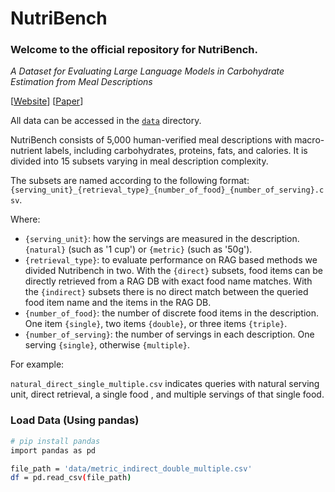 
# NutriBench

### Welcome to the official repository for NutriBench.
_A Dataset for Evaluating Large Language Models in Carbohydrate Estimation from Meal Descriptions_

[[Website](https://mehak126.github.io/nutribench.html)] [[Paper](https://arxiv.org/abs/2407.12843)]

All data can be accessed in the [`data`](data) directory.

NutriBench consists of 5,000 human-verified meal descriptions with macro-nutrient labels, including carbohydrates, proteins, fats, and calories. It is divided into 15 subsets varying in meal description complexity. 

The subsets are named according to the following format: 
`{serving_unit}_{retrieval_type}_{number_of_food}_{number_of_serving}.csv`.

Where:
* `{serving_unit}`: how the servings are measured in the description. `{natural}` (such as '1 cup') or `{metric}` (such as '50g').
* `{retrieval_type}`: to evaluate performance on RAG based methods we divided Nutribench in two. With the `{direct}` subsets, food items can be directly retrieved from a RAG DB with exact food name matches. With the `{indirect}` subsets there is no direct match between the queried food item name and the items in the RAG DB.
* `{number_of_food}`: the number of discrete food items in the description. One item `{single}`, two items `{double}`, or three items `{triple}`.
* `{number_of_serving}`: the number of servings in each description. One serving `{single}`, otherwise `{multiple}`.

For example:

`natural_direct_single_multiple.csv` indicates queries with natural serving unit, direct retrieval, a single food , and multiple servings of that single food.

### Load Data (Using pandas)
```bash
# pip install pandas
import pandas as pd

file_path = 'data/metric_indirect_double_multiple.csv'
df = pd.read_csv(file_path)

